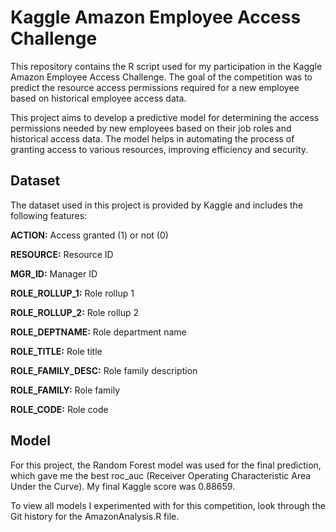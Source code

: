 # Kaggle Amazon Employee Access Challenge
This repository contains the R script used for my participation in the Kaggle Amazon Employee Access Challenge. The goal of the competition was to predict the resource access permissions required for a new employee based on historical employee access data.

This project aims to develop a predictive model for determining the access permissions needed by new employees based on their job roles and historical access data. The model helps in automating the process of granting access to various resources, improving efficiency and security.

## Dataset
The dataset used in this project is provided by Kaggle and includes the following features:

**ACTION:** Access granted (1) or not (0)

**RESOURCE:** Resource ID

**MGR_ID:** Manager ID

**ROLE_ROLLUP_1:** Role rollup 1

**ROLE_ROLLUP_2:** Role rollup 2

**ROLE_DEPTNAME:** Role department name

**ROLE_TITLE:** Role title

**ROLE_FAMILY_DESC:** Role family description

**ROLE_FAMILY:** Role family

**ROLE_CODE:** Role code


## Model
For this project, the Random Forest model was used for the final prediction, which gave me the best roc_auc (Receiver Operating Characteristic Area Under the Curve). My final Kaggle score was 0.88659.

To view all models I experimented with for this competition, look through the Git history for the AmazonAnalysis.R file.
